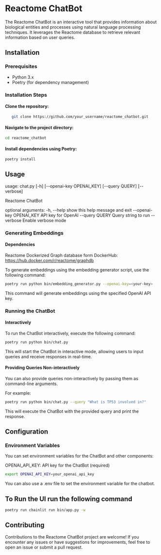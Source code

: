 # Reactome ChatBot

The Reactome ChatBot is an interactive tool that provides information about biological entities and processes using natural language processing techniques. It leverages the Reactome database to retrieve relevant information based on user queries.


## Installation

### Prerequisites

- Python 3.x
- Poetry (for dependency management)

### Installation Steps

#### Clone the repository:

```bash
   git clone https://github.com/your_username/reactome_chatbot.git
```
#### Navigate to the project directory:

```bash
cd reactome_chatbot
```

#### Install dependencies using Poetry:

```bash
poetry install
```
## Usage

usage: chat.py [-h] [--openai-key OPENAI_KEY] [--query QUERY] [--verbose]

Reactome ChatBot

optional arguments:
  -h, --help            show this help message and exit
  --openai-key OPENAI_KEY
                        API key for OpenAI
  --query QUERY         Query string to run
  --verbose             Enable verbose mode

### Generating Embeddings

#### Dependencies

Reactome Dockerized Graph database form DockerHub: https://hub.docker.com/r/reactome/graphdb

To generate embeddings using the embedding generator script, use the following command:

```bash
poetry run python bin/embedding_generator.py --openai-key=<your-key>
```
This command will generate embeddings using the specified OpenAI API key.


### Running the ChatBot

#### Interactively
To run the ChatBot interactively, execute the following command:

```bash
poetry run python bin/chat.py
```
This will start the ChatBot in interactive mode, allowing users to input queries and receive responses in real-time.

#### Providing Queries Non-interactively
You can also provide queries non-interactively by passing them as command-line arguments.

For example:

```bash
poetry run python bin/chat.py --query "What is TP53 involved in?"
```
This will execute the ChatBot with the provided query and print the response.

## Configuration

### Environment Variables
You can set environment variables for the ChatBot and other components:

OPENAI_API_KEY: API key for the ChatBot (required)

```bash
export OPENAI_API_KEY=your_openai_api_key
```

You can also use a .env file to set the environment variable for the chatbot.

## To Run the UI run the following command

```bash
poetry run chainlit run bin/app.py -w
```

## Contributing
Contributions to the Reactome ChatBot project are welcome! If you encounter any issues or have suggestions for improvements, feel free to open an issue or submit a pull request.
